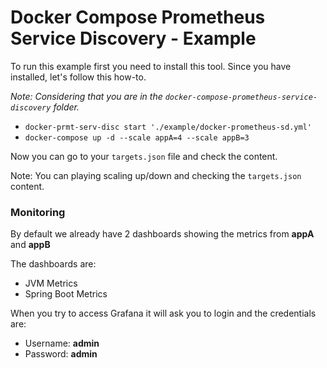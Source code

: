 # Docker Compose Prometheus Service Discovery - Example

To run this example first you need to install this tool. Since you have installed, let's follow this how-to.

_Note: Considering that you are in the `docker-compose-prometheus-service-discovery` folder._

- `docker-prmt-serv-disc start './example/docker-prometheus-sd.yml'`
- `docker-compose up -d --scale appA=4 --scale appB=3`

Now you can go to your `targets.json` file and check the content.

Note: You can playing scaling up/down and checking the `targets.json` content.   

### Monitoring
By default we already have 2 dashboards showing the metrics from **appA** and **appB**

The dashboards are:
 - JVM Metrics
 - Spring Boot Metrics

When you try to access Grafana it will ask you to login and the credentials are:
- Username: **admin**
- Password: **admin** 